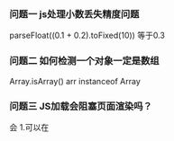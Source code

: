 ### 问题一 js处理小数丢失精度问题
   parseFloat((0.1 + 0.2).toFixed(10))  等于0.3
### 问题二 如何检测一个对象一定是数组
   Array.isArray()
   arr instanceof Array
### 问题三 JS加载会阻塞页面渲染吗？
   会 1.可以在<script defer src=""> defer 不会阻塞页面渲染，异步加载，等到页面加载完立即执行
      2.可以在<script async src=""> async 不会阻塞页面渲染，异步加载，脚本加载完立即执行
### 问题四 通过new操作符调用构造函数，会经历哪些阶段？
    1、创建一个新的对象；
    2、链接到原型；
    3、将构造函数的this指向这个新对象，执行构造函数的代码，为这个对象添加属性，方法等；
    4、返回新对象。
    